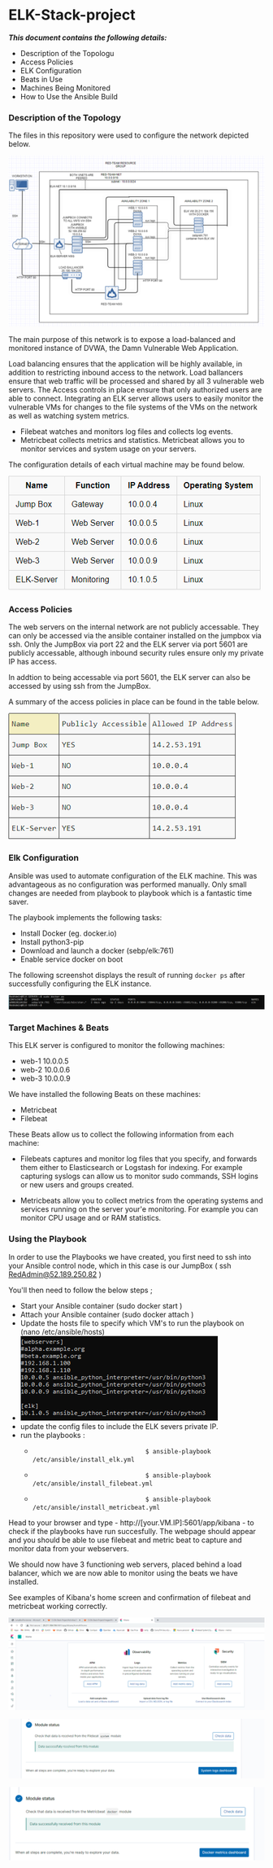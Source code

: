 # ELK-Stack-project

***This document contains the following details:***

- Description of the Topologu
- Access Policies
- ELK Configuration
- Beats in Use
- Machines Being Monitored
- How to Use the Ansible Build

### Description of the Topology

The files in this repository were used to configure the network depicted below.

![Diagram](https://github.com/bnicholson17/ELK-Stack-project/blob/5ff4591f5b505d4b51870017ca2c9f68c3e153f6/Network%20Diagram/Network-diagram.PNG)



The main purpose of this network is to expose a load-balanced and monitored instance of DVWA, the Damn Vulnerable Web Application.

Load balancing ensures that the application will be highly available, in addition to restricting inbound access to the network. Load ballancers 
ensure that web traffic will be processed and shared by all 3 vulnerable web servers. The Access controls in place ensure that only authorized 
users are able to connect.
Integrating an ELK server allows users to easily monitor the vulnerable VMs for changes to the file systems of the VMs on the network 
as well as watching system metrics.
- Filebeat watches and monitors log files and collects log events.
- Metricbeat collects metrics and statistics. Metricbeat allows you to monitor services and system usage on your servers. 

The configuration details of each virtual machine may be found below.

![Diagram](https://github.com/bnicholson17/ELK-Stack-project/blob/c1f33143337686c8f21d599a8e76d5d409b40cda/extra%20screenshots/VM-table.PNG)
### Access Policies

The web servers on the internal network are not publicly accessable. They can only be accessed via the ansible container installed on the jumpbox via ssh.
Only the JumpBox via port 22 and the ELK server via port 5601 are publicly accessable, although inbound security rules ensure only my private IP has access. 

In addtion to being accessable via port 5601, the ELK server can also be accessed by using ssh from the JumpBox. 

A summary of the access policies in place can be found in the table below.

![Diagram](https://github.com/bnicholson17/ELK-Stack-project/blob/49c20d7bd71cad59dfa0fb2c6696ecfa4524ac6a/extra%20screenshots/access-policy.PNG)

### Elk Configuration

Ansible was used to automate configuration of the ELK machine. This was advantageous as no configuration was performed manually. 
Only small changes are needed from playbook to playbook which is a fantastic time saver. 

The playbook implements the following tasks:

-  Install Docker (eg. docker.io)  
-  Install python3-pip
-  Download and launch a docker (sebp/elk:761)
-  Enable service docker on boot

The following screenshot displays the result of running `docker ps` after successfully configuring the ELK instance.

![Docker_ps](https://github.com/bnicholson17/ELK-Stack-project/blob/46d43788de748132acb32aa5d374afc48c481eab/Images/docker-ps.PNG)

### Target Machines & Beats
This ELK server is configured to monitor the following machines:
- web-1 10.0.0.5
- web-2 10.0.0.6
- web-3 10.0.0.9

We have installed the following Beats on these machines:
- Metricbeat
- Filebeat

These Beats allow us to collect the following information from each machine:

- Filebeats captures and monitor log files that you specify, and forwards them either to Elasticsearch or Logstash for indexing. For example capturing syslogs can allow us to monitor
sudo commands, SSH logins or new users and groups created. 

- Metricbeats allow you to collect metrics from the operating systems and services running on the server your'e monitoring. For example you can monitor CPU usage and or RAM statistics. 

### Using the Playbook
In order to use the Playbooks we have created, you first need to ssh into your Ansible control node, which in this case is our JumpBox ( ssh RedAdmin@52.189.250.82 )

You'll then need to follow the below steps ;
- Start your Ansible container  (sudo docker start <container name>)
- Attach your Ansible container (sudo docker attach <container name>) 
- Update the hosts file to specify which VM's to run the playbook on  (nano /etc/ansible/hosts)
- ![Diagram](https://github.com/bnicholson17/ELK-Stack-project/blob/4841b51bb14c7305227133e73e2f82cf7cde317c/extra%20screenshots/host-config.PNG)
- update the config files to include the ELK severs private IP.
- run the playbooks :
  -                                    $ ansible-playbook /etc/ansible/install_elk.yml 
  -                                    $ ansible-playbook /etc/ansible/install_filebeat.yml 
  -                                    $ ansible-playbook /etc/ansible/install_metricbeat.yml 
																			
Head to your browser and type - http://[your.VM.IP]:5601/app/kibana - to check if the playbooks have run succesfully. The webpage should appear and you should be able to use
filebeat and metric beat to capture and monitor data from your webservers. 

We should now have 3 functioning web servers, placed behind a load balancer, which we are now able to monitor using the beats we have installed.


See examples of Kibana's home screen and confirmation of filebeat and metricbeat working correctly.


![Diagram](https://github.com/bnicholson17/ELK-Stack-project/blob/46d43788de748132acb32aa5d374afc48c481eab/Kabana/Kibana_Home.PNG)

![Diagram](https://github.com/bnicholson17/ELK-Stack-project/blob/a3470454c3f4a50b3b6247f564dc0ffc21bc71cc/Kabana/CHECK_DATA_1.PNG)

![Diagram](https://github.com/bnicholson17/ELK-Stack-project/blob/a3470454c3f4a50b3b6247f564dc0ffc21bc71cc/Kabana/CHECK_DATA_2.PNG)


    

